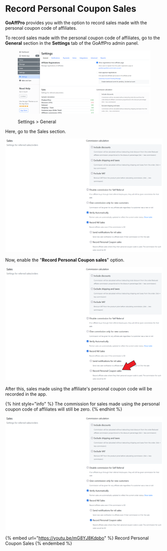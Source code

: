 # Record Personal Coupon Sales

**GoAffPro** provides you with the option to record sales made with the personal coupon code of affiliates.

To record sales made with the personal coupon code of affiliates, go to the **General** section in the **Settings** tab of the GoAffPro admin panel.

<figure><img src="../../.gitbook/assets/image (3605).png" alt=""><figcaption><p>Settings > General</p></figcaption></figure>

Here, go to the Sales section.

![Sales](<../../.gitbook/assets/image (1401).png>)

Now, enable the "**Record Personal Coupon sales**" option.

![Enable the "Record Personal Coupon sales" option](<../../.gitbook/assets/Screenshot 2022-03-01 062728.png>)

After this, sales made using the affiliate's personal coupon code will be recorded in the app.&#x20;

{% hint style="info" %}
The commission for sales made using the personal coupon code of affiliates will still be zero.
{% endhint %}

![](<../../.gitbook/assets/image (659).png>)

{% embed url="https://youtu.be/mG8YJ8Kdpbo" %}
Record Personal Coupon Sales
{% endembed %}
